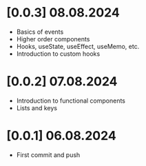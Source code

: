 # [0.0.3] 08.08.2024
 - Basics of events
 - Higher order components 
 - Hooks, useState, useEffect, useMemo, etc. 
 - Introduction to custom hooks

# [0.0.2] 07.08.2024 
 - Introduction to functional components
 - Lists and keys


# [0.0.1] 06.08.2024 
 - First commit and push

 